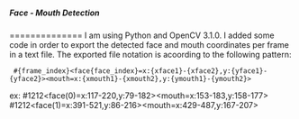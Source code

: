 ##### Face - Mouth Detection
==============
I am using Python and OpenCV 3.1.0. I added some code in order to export the detected face and mouth coordinates per frame in a text file. The exported file notation is acoording to the following pattern:

`` #{frame_index}<face{face_index}=x:{xface1}-{xface2},y:{yface1}-{yface2}><mouth=x:{xmouth1}-{xmouth2},y:{ymouth1}-{ymouth2}>``

ex:
 #1212<face(0)=x:117-220,y:79-182><mouth=x:153-183,y:158-177>
 #1212<face(1)=x:391-521,y:86-216><mouth=x:429-487,y:167-207>

